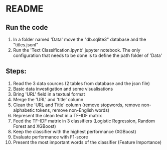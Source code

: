 # README

## Run the code
1. In a folder named 'Data' move the "db.sqlite3" database and the "titles.jsonl"
2. Run the 'Text Classification.ipynb' jupyter notebook. The only configuration that needs to be done is to define the path folder of 'Data' 

## Steps:
1. Read the 3 data sources (2 tables from database and the json file)
2. Basic data investigation and some visualisations
3. Bring 'URL' field in a textual format
4. Merge the 'URL' and 'title' column
5. Clean the 'URL and Title' column (remove stopwords, remove non-alphabetic tokens, remove non-English words)
6. Represent the clean text in a TF-IDF matrix
7. Feed the TF-IDF matrix in 3 classifiers (Logistic Regression, Random Forest and XGBoost)
8. Keep the classifier with the highest performance (XGBoost)
9. Evaluate performance with F1-score
10. Present the most important words of the classifier (Feature Importance)